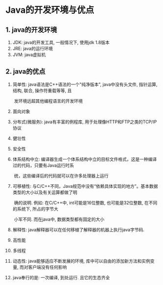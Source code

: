 # Java的开发环境与优点

## 1. java的开发环境

1. JDK:  java的开发工具, 一般情况下, 使用jdk 1.8版本
2. JRE:  java的运行环境
3. JVM: java虚拟机

## 2. java的优点

1. 简单性:  java语法是C++语法的一个"纯净版本", java中没有头文件, 指针运算, 结构, 联合, 操作符重载等等, 且

   ​              发环境远超其他编程语言的开发环境

2. 面向对象

3. 分布式(微服务): java有丰富的例程库, 用于处理像HTTP和FTP之类的TCP/IP协议

4. 健壮性

5. 安全性

6. 体系结构中立: 编译器生成一个体系结构中立的目标文件格式，这是一种编译过的代码，只要有Java运行时系   

   ​                         统，这些编译后的代码就可以在许多处理器上运行

7. 可移植性: 与C/C++不同，Java规范中没有“依赖具体实现的地方”。基本数据类型的大小以及有关运算都做了明

   ​                  确的说明. 例如: 在C/C++中, int可能是16位整数, 也可能是32位整数, 在不同的系统下, 所占的字节大

   ​                  小军不同. 而在java中, 数据类型都有固定的大小

8. 解释性: java解释器可以在任何移植了解释器的机器上执行java字节码.

9. 高性能

10. 多线程

11. 动态性: java能够适应不断发展的环境, 库中可以自由的添加新方法和实例变量, 而对客户端没有任何影响

12. java奉行的是: 一次编译, 到处运行. 且它的生态齐全

    

